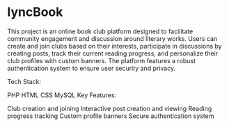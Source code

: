 # lyncBook

This project is an online book club platform designed to facilitate community engagement and discussion around literary works. Users can create and join clubs based on their interests, participate in discussions by creating posts, track their current reading progress, and personalize their club profiles with custom banners. The platform features a robust authentication system to ensure user security and privacy.

Tech Stack:

PHP
HTML
CSS
MySQL
Key Features:

Club creation and joining
Interactive post creation and viewing
Reading progress tracking
Custom profile banners
Secure authentication system
